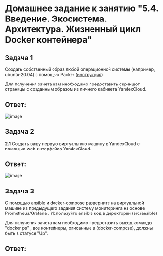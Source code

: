 # Домашнее задание к занятию "5.4. Введение. Экосистема. Архитектура. Жизненный цикл Docker контейнера"
## Задача 1

Создать собственный образ  любой операционной системы (например, ubuntu-20.04) с помощью Packer ([инструкция](https://cloud.yandex.ru/docs/tutorials/infrastructure-management/packer-quickstart))

Для получения зачета вам необходимо предоставить скриншот страницы с созданным образом из личного кабинета YandexCloud.

## Ответ:
![image](https://user-images.githubusercontent.com/98211990/219427989-46cbeb4d-2974-4e0c-be5f-43fc9df2bdb9.png)


## Задача 2

**2.1** Создать вашу первую виртуальную машину в YandexCloud с помощью web-интерфейса YandexCloud. 

## Ответ:
![image](https://user-images.githubusercontent.com/98211990/219429714-dd01c996-5df0-43e0-94a9-f309932e5542.png)

## Задача 3

С помощью ansible и docker-compose разверните на виртуальной машине из предыдущего задания систему мониторинга на основе Prometheus/Grafana . Используйте ansible код в директории (src/ansible)

Для получения зачета вам необходимо предоставить вывод команды "docker ps" , все контейнеры, описанные в (docker-compose), должны быть в статусе "Up".

## Ответ:
